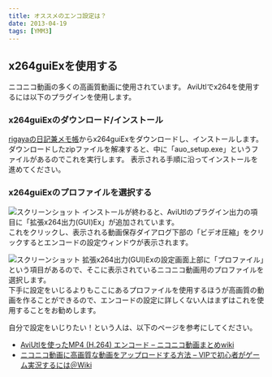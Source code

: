 ```yaml
---
title: オススメのエンコ設定は？
date: 2013-04-19
tags: [YMM3]
---
```

## x264guiExを使用する
ニコニコ動画の多くの高画質動画に使用されています。
AviUtlでx264を使用するには以下のプラグインを使用します。

### x264guiExのダウンロード/インストール
[rigayaの日記兼メモ帳](https://rigaya34589.blog.fc2.com/)からx264guiExをダウンロードし、インストールします。
ダウンロードしたzipファイルを解凍すると、中に「auo_setup.exe」というファイルがあるのでこれを実行します。
表示される手順に沿ってインストールを進めてください。

### x264guiExのプロファイルを選択する
![スクリーンショット](h2013419142054660-1.jpg)
インストールが終わると、AviUtlのプラグイン出力の項目に「拡張x264出力(GUI)Ex」が追加されています。  
これをクリックし、表示される動画保存ダイアログ下部の「ビデオ圧縮」をクリックするとエンコードの設定ウィンドウが表示されます。

![スクリーンショット](h2013419142054660-2.jpg)
拡張x264出力(GUI)Exの設定画面上部に「プロファイル」という項目があるので、そこに表示されているニコニコ動画用のプロファイルを選択します。  
下手に設定をいじるよりもここにあるプロファイルを使用するほうが高画質の動画を作ることができるので、エンコードの設定に詳しくない人はまずはこれを使用することをお勧めします。  

自分で設定をいじりたい！という人は、以下のページを参考にしてください。
- [AviUtlを使ったMP4 (H.264) エンコード – ニコニコ動画まとめwiki](http://nicowiki.com/aviutl_h264.html)
- [ニコニコ動画に高画質な動画をアップロードする方法 – VIPで初心者がゲーム実況するには＠Wiki](https://w.atwiki.jp/live2ch/pages/497.html)

